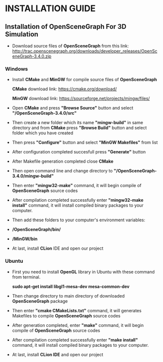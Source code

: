 # INSTALLATION GUIDE

## Installation of OpenSceneGraph For 3D Simulation

- Download source files of <b>OpenSceneGraph</b> from this link: http://trac.openscenegraph.org/downloads/developer_releases/OpenSceneGraph-3.4.0.zip

### Windows

- Install <b>CMake</b> and <b>MinGW</b> for compile source files of <b>OpenSceneGraph</b>

    <b>CMake</b> download link: https://cmake.org/download/
    
    <b>MinGW</b> download link: https://sourceforge.net/projects/mingw/files/
    
- Open <b>CMake</b> and press **"Browse Source"** button and select **"/OpenSceneGraph-3.4.0/src"**

- Then create a new folder which its name **"mingw-build"** in same directory and from <b>CMake</b> press **"Browse Build"** button and select folder which you have created

- Then press **"Configure"** button and select **"MinGW Makefiles"** from list

- After configuration completed succesfull press **"Generate"** button

- After Makefile generation completed close <b>CMake</b>

- Then open command line and change directory to **"/OpenSceneGraph-3.4.0/mingw-build"** 

- Then enter **"mingw32-make"** command, it will begin compile of <b>OpenSceneGraph</b> source codes

- After compilation completed successfully enter **"mingw32-make install"** command, it will install compiled binary packages to your computer.

- Then add these folders to your computer's environment variables:
  
 - **/OpenSceneGraph/bin/**
 - **/MinGW/bin**
  
- At last, install <b>CLion</b> IDE and open our project

### Ubuntu

- First you need to install <b>OpenGL</b> library in Ubuntu with these command from terminal.

  **sudo apt-get install libgl1-mesa-dev mesa-common-dev**

- Then change directory to main directory of downloaded <b>OpenSceneGraph</b> package

- Then enter **"cmake CMakeLists.txt"** command, it will generates Makefiles to compile <b>OpenSceneGraph</b> source codes
 
- After generation completed, enter **"make"** command, it will begin compile of <b>OpenSceneGraph</b> source codes

- After compilation completed successfully enter **"make install"** command, it will install compiled binary packages to your computer.

- At last, install <b>CLion IDE</b> and open our project
